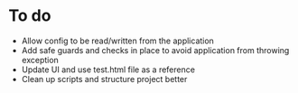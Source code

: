 # To do

- Allow config to be read/written from the application
- Add safe guards and checks in place to avoid application from throwing exception
- Update UI and use test.html file as a reference
- Clean up scripts and structure project better
